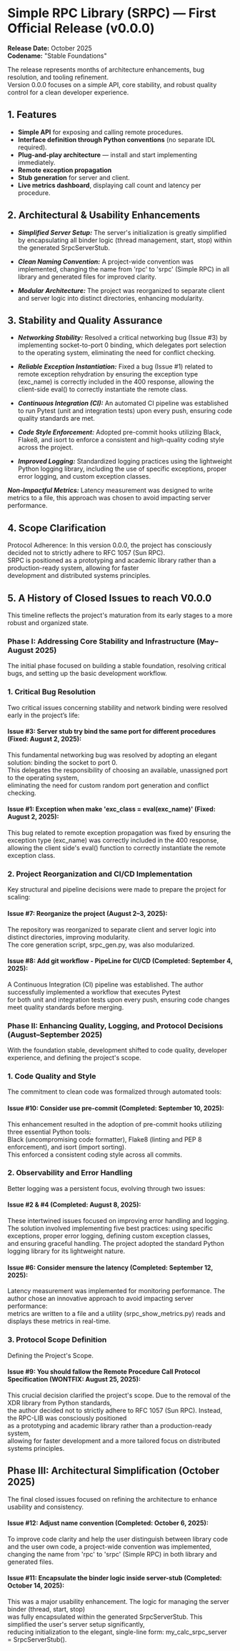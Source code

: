 # Simple RPC Library (SRPC) — First Official Release (v0.0.0)
**Release Date:** October 2025<br>
**Codename:** "Stable Foundations"<br>

The release represents months of architecture enhancements, bug resolution, and tooling refinement.<br>
Version 0.0.0 focuses on a simple API, core stability, and robust quality control for a clean developer experience.

## 1. Features
- **Simple API** for exposing and calling remote procedures.
- **Interface definition through Python conventions** (no separate IDL required).
- **Plug-and-play architecture** — install and start implementing immediately.
- **Remote exception propagation**
- **Stub generation** for server and client.
- **Live metrics dashboard**, displaying call count and latency per procedure.


## 2. Architectural & Usability Enhancements
- ***Simplified Server Setup:*** The server's initialization is greatly simplified by encapsulating all binder logic (thread management, start, stop) within the generated SrpcServerStub.

- ***Clean Naming Convention:*** A project-wide convention was implemented, changing the name from 'rpc' to 'srpc' (Simple RPC) in all library and generated files for improved clarity.

- ***Modular Architecture:*** The project was reorganized to separate client and server logic into distinct directories, enhancing modularity.

## 3. Stability and Quality Assurance
- ***Networking Stability:*** Resolved a critical networking bug (Issue #3) by implementing socket-to-port 0 binding, which delegates port selection to the operating system, eliminating the need for conflict checking.

- ***Reliable Exception Instantiation:*** Fixed a bug (Issue #1) related to remote exception rehydration by ensuring the exception type (exc_name) is correctly included in the 400 response, allowing the client-side eval() to correctly instantiate the remote class.

- ***Continuous Integration (CI):*** An automated CI pipeline was established to run Pytest (unit and integration tests) upon every push, ensuring code quality standards are met.

- ***Code Style Enforcement:*** Adopted pre-commit hooks utilizing Black, Flake8, and isort to enforce a consistent and high-quality coding style across the project.

- ***Improved Logging:*** Standardized logging practices using the lightweight Python logging library, including the use of specific exceptions, proper error logging, and custom exception classes.

***Non-Impactful Metrics:*** Latency measurement was designed to write metrics to a file, this approach was chosen to avoid impacting server performance.

## 4. Scope Clarification
Protocol Adherence: In this version 0.0.0, the project has consciously decided not to strictly adhere to RFC 1057 (Sun RPC).<br>SRPC is positioned as a prototyping and academic library rather than a production-ready system, allowing for faster<br> development and distributed systems principles.


## 5. A History of Closed Issues to reach V0.0.0
This timeline reflects the project's maturation from its early stages to a more robust and organized state.

### Phase I: Addressing Core Stability and Infrastructure (May–August 2025)
The initial phase focused on building a stable foundation, resolving critical bugs, and setting up the basic development workflow.

### 1. Critical Bug Resolution
Two critical issues concerning stability and network binding were resolved early in the project’s life:

#### Issue #3: Server stub try bind the same port for different procedures (Fixed: August 2, 2025): 
This fundamental networking bug was resolved by adopting an elegant solution: binding the socket to port 0.<br>
This delegates the responsibility of choosing an available, unassigned port to the operating system,<br>
eliminating the need for custom random port generation and conflict checking.

#### Issue #1: Exception when make 'exc_class = eval(exc_name)' (Fixed: August 2, 2025): 
This bug related to remote exception propagation was fixed by ensuring the exception type (exc_name) was correctly included in the 400 response,<br>
allowing the client side's eval() function to correctly instantiate the remote exception class.

### 2. Project Reorganization and CI/CD Implementation
Key structural and pipeline decisions were made to prepare the project for scaling:

#### Issue #7: Reorganize the project (August 2–3, 2025):
The repository was reorganized to separate client and server logic into distinct directories, improving modularity.<br> 
The core generation script, srpc_gen.py, was also modularized.

#### Issue #8: Add git workflow - PipeLine for CI/CD (Completed: September 4, 2025):
A Continuous Integration (CI) pipeline was established. The author successfully implemented a workflow that executes Pytest<br>
for both unit and integration tests upon every push, ensuring code changes meet quality standards before merging.

### Phase II: Enhancing Quality, Logging, and Protocol Decisions (August–September 2025)
With the foundation stable, development shifted to code quality, developer experience, and defining the project's scope.

### 1. Code Quality and Style
The commitment to clean code was formalized through automated tools:

#### Issue #10: Consider use pre-commit (Completed: September 10, 2025):
This enhancement resulted in the adoption of pre-commit hooks utilizing three essential Python tools:<br>
Black (uncompromising code formatter), Flake8 (linting and PEP 8 enforcement), and isort (import sorting).<br>
This enforced a consistent coding style across all commits.

### 2. Observability and Error Handling
Better logging was a persistent focus, evolving through two issues:

#### Issue #2 & #4 (Completed: August 8, 2025): 
These intertwined issues focused on improving error handling and logging.<br>
The solution involved implementing five best practices: using specific exceptions, proper error logging, defining custom exception classes,<br>
and ensuring graceful handling. The project adopted the standard Python logging library for its lightweight nature.

#### Issue #6: Consider mensure the latency (Completed: September 12, 2025): 
Latency measurement was implemented for monitoring performance. The author chose an innovative approach to avoid impacting server performance:<br> 
metrics are written to a file and a utility (srpc_show_metrics.py) reads and displays these metrics in real-time.

### 3. Protocol Scope Definition
Defining the Project's Scope.

#### Issue #9: You should fallow the Remote Procedure Call Protocol Specification (WONTFIX: August 25, 2025):
This crucial decision clarified the project's scope. Due to the removal of the XDR library from Python standards,<br>
the author decided not to strictly adhere to RFC 1057 (Sun RPC). Instead, the RPC-LIB was consciously positioned <br>
as a prototyping and academic library rather than a production-ready system,<br>
allowing for faster development and a more tailored focus on distributed systems principles.<br>

## Phase III: Architectural Simplification (October 2025)

The final closed issues focused on refining the architecture to enhance usability and consistency.

#### Issue #12: Adjust name convention (Completed: October 6, 2025): 
To improve code clarity and help the user distinguish between library code and the user own code, a project-wide convention was implemented,<br>
changing the name from 'rpc' to 'srpc' (Simple RPC) in both library and generated files.

#### Issue #11: Encapsulate the binder logic inside server-stub (Completed: October 14, 2025): 
This was a major usability enhancement. The logic for managing the server binder (thread, start, stop)<br>
was fully encapsulated within the generated SrpcServerStub. This simplified the user's server setup significantly,<br>
reducing initialization to the elegant, single-line form: my_calc_srpc_server = SrpcServerStub().